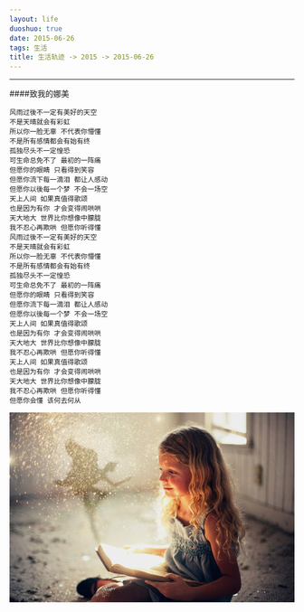 ```yaml
---
layout: life
duoshuo: true
date: 2015-06-26
tags: 生活
title: 生活轨迹 -> 2015 -> 2015-06-26
---
```


*******

####致我的娜美

```
风雨过後不一定有美好的天空
不是天晴就会有彩虹
所以你一脸无辜 不代表你懵懂
不是所有感情都会有始有终
孤独尽头不一定惶恐
可生命总免不了 最初的一阵痛
但愿你的眼睛 只看得到笑容
但愿你流下每一滴泪 都让人感动
但愿你以後每一个梦 不会一场空
天上人间 如果真值得歌颂
也是因为有你 才会变得闹哄哄
天大地大 世界比你想像中朦胧
我不忍心再欺哄 但愿你听得懂
风雨过後不一定有美好的天空
不是天晴就会有彩虹
所以你一脸无辜 不代表你懵懂
不是所有感情都会有始有终
孤独尽头不一定惶恐
可生命总免不了 最初的一阵痛
但愿你的眼睛 只看得到笑容
但愿你流下每一滴泪 都让人感动
但愿你以後每一个梦 不会一场空
天上人间 如果真值得歌颂
也是因为有你 才会变得闹哄哄
天大地大 世界比你想像中朦胧
我不忍心再欺哄 但愿你听得懂
天上人间 如果真值得歌颂
也是因为有你 才会变得闹哄哄
天大地大 世界比你想像中朦胧
我不忍心再欺哄 但愿你听得懂
但愿你会懂 该何去何从
```

![dabaoyu](/life/2015/2015res/2015-06-26.jpg)

